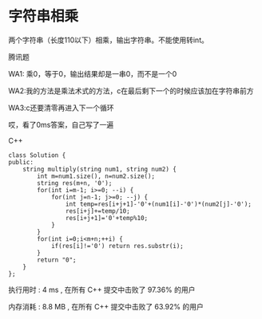 # 字符串相乘
两个字符串（长度110以下）相乘，输出字符串。不能使用转int。

腾讯题

WA1: 乘0，等于0，输出结果却是一串0，而不是一个0

WA2:我的方法是乘法术式的方法，c在最后剩下一个的时候应该加在字符串前方

WA3:c还要清零再进入下一个循环

哎，看了0ms答案，自己写了一遍

C++
```
class Solution {
public:
    string multiply(string num1, string num2) {
        int m=num1.size(), n=num2.size();
        string res(m+n, '0');
        for(int i=m-1; i>=0; --i) {
            for(int j=n-1; j>=0; --j) {
                int temp=res[i+j+1]-'0'+(num1[i]-'0')*(num2[j]-'0');
                res[i+j]+=temp/10;
                res[i+j+1]='0'+temp%10;
            }
        }
        for(int i=0;i<m+n;++i) {
            if(res[i]!='0') return res.substr(i);
        }
        return "0";
    }
};
```
执行用时 :
4 ms
, 在所有 C++ 提交中击败了
97.36%
的用户

内存消耗 :
8.8 MB
, 在所有 C++ 提交中击败了
63.92%
的用户
